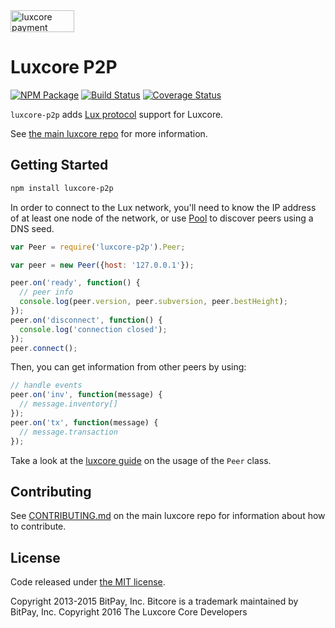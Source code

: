 <img src="http://bitcore.io/css/images/bitcore-p2p.svg" alt="luxcore payment protocol" height="35" width="102">

Luxcore P2P
=======

[![NPM Package](https://img.shields.io/npm/v/luxcore-p2p.svg?style=flat-square)](https://www.npmjs.org/package/luxcore-p2p)
[![Build Status](https://img.shields.io/travis/heidi-dang/luxcore-p2p.svg?branch=master&style=flat-square)](https://travis-ci.org/heidi-dang/luxcore-p2p)
[![Coverage Status](https://img.shields.io/coveralls/heidi-dang/luxcore-p2p.svg?style=flat-square)](https://coveralls.io/r/heidi-dang/luxcore-p2p?branch=master)

`luxcore-p2p` adds [Lux protocol](https://en.bitcoin.it/wiki/Protocol_documentation) support for Luxcore.

See [the main luxcore repo](https://github.com/heidi-dang/luxcore) for more information.

## Getting Started

```sh
npm install luxcore-p2p
```
In order to connect to the Lux network, you'll need to know the IP address of at least one node of the network, or use [Pool](/docs/pool.md) to discover peers using a DNS seed.

```javascript
var Peer = require('luxcore-p2p').Peer;

var peer = new Peer({host: '127.0.0.1'});

peer.on('ready', function() {
  // peer info
  console.log(peer.version, peer.subversion, peer.bestHeight);
});
peer.on('disconnect', function() {
  console.log('connection closed');
});
peer.connect();
```

Then, you can get information from other peers by using:

```javascript
// handle events
peer.on('inv', function(message) {
  // message.inventory[]
});
peer.on('tx', function(message) {
  // message.transaction
});
```

Take a look at the [luxcore guide](http://luxcore.io/guide/peer.html) on the usage of the `Peer` class.

## Contributing

See [CONTRIBUTING.md](https://github.com/heidi-dang/luxcore/blob/master/CONTRIBUTING.md) on the main luxcore repo for information about how to contribute.

## License

Code released under [the MIT license](https://github.com/heidi-dang/luxcore/blob/master/LICENSE).

Copyright 2013-2015 BitPay, Inc. Bitcore is a trademark maintained by BitPay, Inc.
Copyright 2016 The Luxcore Core Developers
